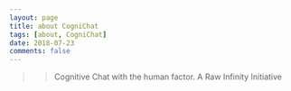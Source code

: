 ```yaml
---
layout: page
title: about CogniChat
tags: [about, CogniChat]
date: 2018-07-23
comments: false
---
```

    
>> Cognitive Chat with the human factor. A Raw Infinity Initiative
